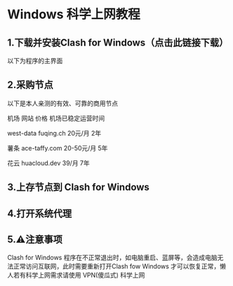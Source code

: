 # Windows 科学上网教程

## 1.下载并安装Clash for Windows（点击此链接下载）

以下为程序的主界面

## 2.采购节点

以下是本人亲测的有效、可靠的商用节点

机场            网站              价格          机场已稳定运营时间

west-data    fuqing.ch      20元/月          2年

薯条           ace-taffy.com 20-50元/月     5年

花云           huacloud.dev 39/月             7年

## 3.上存节点到 Clash for Windows 

## 4.打开系统代理

## 5.⚠️注意事项

Clash for Windows 程序在不正常退出时，如电脑重启、蓝屏等，会造成电脑无法正常访问互联网，此时需要重新打开Clash fow Windows 才可以恢复正常，懒人若有科学上网需求请使用 VPN(傻瓜式) 科学上网

   

    

 

   

   

